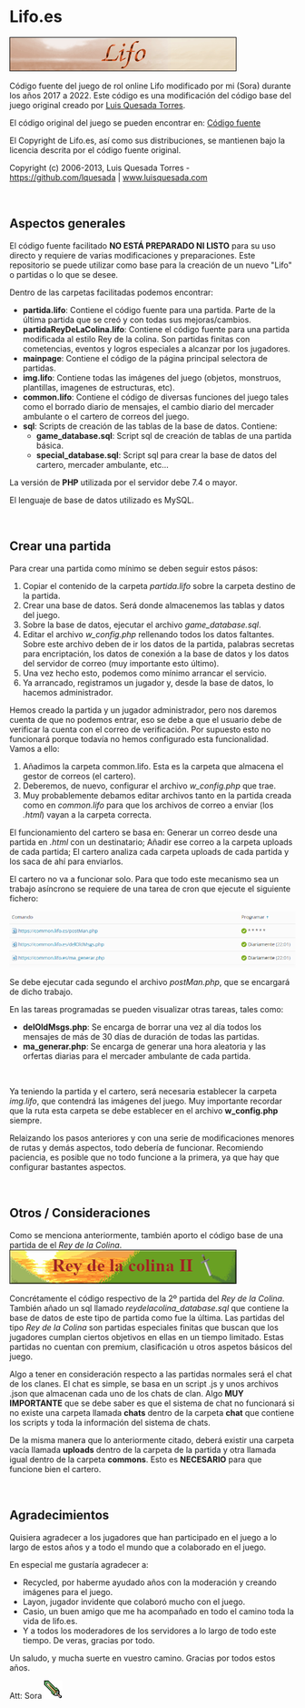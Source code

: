 # Lifo.es

![Logo de lifo](github/logo_1.png)

Código fuente del juego de rol online Lifo modificado por mi (Sora) durante los años 2017 a 2022.
Este código es una modificación del código base del juego original creado por [Luis Quesada Torres](https://github.com/lquesada).

El código original del juego se pueden encontrar en: [Código fuente](https://github.com/lquesada/LifoSource)

El Copyright de Lifo.es, así como sus distribuciones, se mantienen bajo la licencia descrita por el código fuente original.

Copyright (c) 2006-2013, Luis Quesada Torres - https://github.com/lquesada | www.luisquesada.com

&nbsp;&nbsp;

## Aspectos generales

El código fuente facilitado **NO ESTÁ PREPARADO NI LISTO** para su uso directo y requiere de varias modificaciones y preparaciones. Este repositorio se puede utilizar como base para la creación de un nuevo "Lifo" o partidas o lo que se desee.

Dentro de las carpetas facilitadas podemos encontrar:
  - **partida.lifo**: Contiene el código fuente para una partida. Parte de la última partida que se creó y con todas sus mejoras/cambios.
  - **partidaReyDeLaColina.lifo**: Contiene el código fuente para una partida modificada al estilo Rey de la colina. Son partidas finitas con cometencias, eventos y logros especiales a alcanzar por los jugadores.
  - **mainpage**: Contiene el código de la página principal selectora de partidas.
  - **img.lifo**: Contiene todas las imágenes del juego (objetos, monstruos, plantillas, imagenes de estructuras, etc).
  - **common.lifo**: Contiene el código de diversas funciones del juego tales como el borrado diario de mensajes, el cambio diario del mercader ambulante o el cartero de correos del juego.
  - **sql**: Scripts de creación de las tablas de la base de datos. Contiene:
    -  **game_database.sql**: Script sql de creación de tablas de una partida básica.
    -  **special_database.sql**: Script sql para crear la base de datos del cartero, mercader ambulante, etc...

La versión de **PHP** utilizada por el servidor debe 7.4 o mayor.

El lenguaje de base de datos utilizado es MySQL.

&nbsp;&nbsp;

## Crear una partida

Para crear una partida como mínimo se deben seguir estos pásos:
1. Copiar el contenido de la carpeta *partida.lifo* sobre la carpeta destino de la partida.
2. Crear una base de datos. Será donde almacenemos las tablas y datos del juego.
3. Sobre la base de datos, ejecutar el archivo *game_database.sql*.
4. Editar el archivo *w_config.php* rellenando todos los datos faltantes. Sobre este archivo deben de ir los datos de la partida, palabras secretas para encriptación, los datos de conexión a la base de datos y los datos del servidor de correo (muy importante esto último).
5. Una vez hecho esto, podemos como mínimo arrancar el servicio.
6. Ya arrancado, registramos un jugador y, desde la base de datos, lo hacemos administrador.

Hemos creado la partida y un jugador administrador, pero nos daremos cuenta de que no podemos entrar, eso se debe a que el usuario debe de verificar la cuenta con el correo de verificación. Por supuesto esto no funcionará porque todavía no hemos configurado esta funcionalidad. Vamos a ello:
1. Añadimos la carpeta common.lifo. Esta es la carpeta que almacena el gestor de correos (el cartero).
2. Deberemos, de nuevo, configurar el archivo *w_config.php* que trae.
3. Muy probablemente debamos editar archivos tanto en la partida creada como en *common.lifo* para que los archivos de correo a enviar (los *.html*) vayan a la carpeta correcta.

El funcionamiento del cartero se basa en: Generar un correo desde una partida en *.html* con un destinatario; Añadir ese correo a la carpeta uploads de cada partida; El cartero analiza cada carpeta uploads de cada partida y los saca de ahí para enviarlos.

El cartero no va a funcionar solo. Para que todo este mecanismo sea un trabajo asíncrono se requiere de una tarea de cron que ejecute el siguiente fichero:

![Tareas programadas](github/tareasprogramadas.png)

Se debe ejecutar cada segundo el archivo *postMan.php*, que se encargará de dicho trabajo.

En las tareas programadas se pueden visualizar otras tareas, tales como:
 - **delOldMsgs.php**: Se encarga de borrar una vez al día todos los mensajes de más de 30 días de duración de todas las partidas.
 - **ma_generar.php**: Se encarga de generar una hora aleatoria y las orfertas diarias para el mercader ambulante de cada partida.

&nbsp;&nbsp;

Ya teniendo la partida y el cartero, será necesaria establecer la carpeta *img.lifo*, que contendrá las imágenes del juego. Muy importante recordar que la ruta esta carpeta se debe establecer en el archivo **w_config.php** siempre.

Relaizando los pasos anteriores y con una serie de modificaciones menores de rutas y demás aspectos, todo debería de funcionar. Recomiendo paciencia, es posible que no todo funcione a la primera, ya que hay que configurar bastantes aspectos.

&nbsp;&nbsp;

## Otros / Consideraciones

Como se menciona anteriormente, también aporto el código base de una partida de el *Rey de la Colina*.
![Logo del Rey de la Colina](github/logo_2.png)

Concrétamente el código respectivo de la 2º partida del *Rey de la Colina*. También añado un sql llamado *reydelacolina_database.sql* que contiene la base de datos de este tipo de partida como fue la última. Las partidas del tipo *Rey de la Colina* son partidas especiales finitas que buscan que los jugadores cumplan ciertos objetivos en ellas en un tiempo limitado. Estas partidas no cuentan con premium, clasificación u otros aspetos básicos del juego.

Algo a tener en consideración respecto a las partidas normales será el chat de los clanes. El chat es simple, se basa en un script .js y unos archivos .json que almacenan cada uno de los chats de clan. Algo **MUY IMPORTANTE** que se debe saber es que el sistema de chat no funcionará si no existe una carpeta llamada **chats** dentro de la carpeta **chat** que contiene los scripts y toda la información del sistema de chats.

De la misma manera que lo anteriormente citado, deberá existir una carpeta vacía llamada **uploads** dentro de la carpeta de la partida y otra llamada igual dentro de la carpeta **commons**. Esto es **NECESARIO** para que funcione bien el cartero.

&nbsp;&nbsp;

## Agradecimientos

Quisiera agradecer a los jugadores que han participado en el juego a lo largo de estos años y a todo el mundo que a colaborado en el juego.

En especial me gustaría agradecer a:
 - Recycled, por haberme ayudado años con la moderación y creando imágenes para el juego.
 - Layon, jugador invidente que colaboró mucho con el juego.
 - Casio, un buen amigo que me ha acompañado en todo el camino toda la vida de lifo.es.
 - Y a todos los moderadores de los servidores a lo largo de todo este tiempo. De veras, gracias por todo.

Un saludo, y mucha suerte en vuestro camino.
Gracias por todos estos años.

Att: Sora ![Espada suprema](github/rres.gif)
